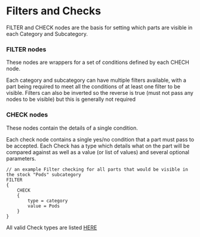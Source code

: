 # Filters and Checks

FILTER and CHECK  nodes are the basis for setting which parts are visible in each Category and Subcategory.

### FILTER nodes

These nodes are wrappers for a set of conditions defined by each CHECH node.

Each category and subcategory can have multiple filters available, with a part being required to meet all the conditions of at least one filter to be visible. Filters can also be inverted so the reverse is true (must not pass any nodes to be visible) but this is generally not required


### CHECK nodes

These nodes contain the details of a single condition.

Each check node contains a single yes/no condition that a part must pass to be accepted. Each Check has a type which details what on the part will be compared against as well as a value (or list of values) and several optional parameters.

```ksp
// an example Filter checking for all parts that would be visible in the stock "Pods" subcategory
FILTER
{
    CHECK
    {
        type = category
        value = Pods
    }
}
```

All valid Check types are listed [HERE](https://github.com/Crzyrndm/FilterExtension/wiki/Check-Types)
